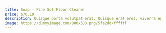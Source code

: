 ```yaml
---
title: Soap - Pine Sol Floor Cleaner
price: $70.19
description: Quisque porta volutpat erat. Quisque erat eros, viverra eget, congue eget, semper rutrum, nulla. Nunc purus.
image: https://dummyimage.com/800x500.png/5fa2dd/ffffff
---
```

